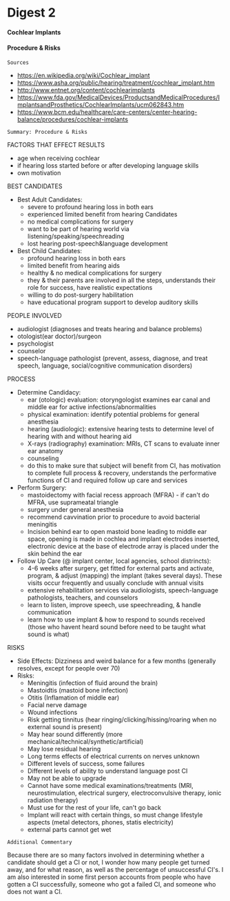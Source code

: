 # Digest 2 #
#### Cochlear Implants ####
#### Procedure & Risks ####


```
Sources
```
- https://en.wikipedia.org/wiki/Cochlear_implant
- https://www.asha.org/public/hearing/treatment/cochlear_implant.htm
- http://www.entnet.org/content/cochlearimplants
- https://www.fda.gov/MedicalDevices/ProductsandMedicalProcedures/ImplantsandProsthetics/CochlearImplants/ucm062843.htm
- https://www.bcm.edu/healthcare/care-centers/center-hearing-balance/procedures/cochlear-implants

```
Summary: Procedure & Risks
```
FACTORS THAT EFFECT RESULTS
- age when receiving cochlear
- if hearing loss started before or after developing language skills
- own motivation

BEST CANDIDATES
- Best Adult Candidates:
  - severe to profound hearing loss in both ears
  - experienced limited benefit from hearing Candidates
  - no medical complications for surgery
  - want to be part of hearing world via listening/speaking/speechreading
  - lost hearing post-speech&language development
- Best Child Candidates:
  - profound hearing loss in both ears
  - limited benefit from hearing aids
  - healthy & no medical complications for surgery
  - they & their parents are involved in all the steps, understands their role for success, have realistic expectations
  - willing to do post-surgery habilitation
  - have educational program support to develop auditory skills

PEOPLE INVOLVED
  - audiologist (diagnoses and treats hearing and balance problems)
  - otologist(ear doctor)/surgeon
  - psychologist
  - counselor
  - speech-language pathologist (prevent, assess, diagnose, and treat speech, language, social/cognitive communication disorders)


PROCESS
- Determine Candidacy:
  - ear (otologic) evaluation: otoryngologist examines ear canal and middle ear for active infections/abnormalities
  - physical examination: identify potential problems for general anesthesia
  - hearing (audiologic): extensive hearing tests to determine level of hearing with and without hearing aid
  - X-rays (radiography) examination: MRIs, CT scans to evaluate inner ear anatomy
  - counseling
  - do this to make sure that subject will benefit from CI, has motivation to complete full process & recovery, understands the performative functions of CI and required follow up care and services
- Perform Surgery:
  - mastoidectomy with facial recess approach (MFRA)    - if can't do MFRA, use suprameatal triangle
  - surgery under general anesthesia
  - recommend cavvination prior to procedure to avoid bacterial meningitis
  - Incision behind ear to open mastoid bone leading to middle ear space, opening is made in cochlea and implant electrodes inserted, electronic device at the base of electrode array is placed under the skin behind the ear
- Follow Up Care (@ implant center, local agencies, school distrincts):
    - 4-6 weeks after surgery, get fitted for external parts and activate, program, & adjust (mapping) the implant (takes several days). These visits occur frequently and usually conclude with annual visits
    - extensive rehabilitation services via audiologists, speech-language pathologists, teachers, and counselors
    - learn to listen, improve speech, use speechreading, & handle communication
    - learn how to use implant & how to respond to sounds received (those who havent heard sound before need to be taught what sound is what)

RISKS
- Side Effects:
  Dizziness and weird balance for a few months (generally resolves, except for people over 70)
- Risks:
  - Meningitis (infection of fluid around the brain)
  - Mastoidtis (mastoid bone infection)
  - Otitis  (Inflamation of middle ear)
  - Facial nerve damage
  - Wound infections
  - Risk getting tinnitus (hear ringing/clicking/hissing/roaring when no external sound is present)
  - May hear sound differently (more mechanical/technical/synthetic/artificial)
  - May lose residual hearing
  - Long terms effects of electrical currents on nerves unknown
  - Different levels of success, some failures
  - Different levels of ability to understand language post CI
  - May not be able to upgrade
  - Cannot have some medical examinations/treatments (MRI, neurostimulation, electrical surgery, electroconvulsive therapy, ionic radiation therapy)
  - Must use for the rest of your life, can't go back
  - Implant will react with certain things, so must change lifestyle aspects (metal detectors, phones, statis electricity)
  - external parts cannot get wet



```
Additional Commentary
```
Because there are so many factors involved in determining whether a candidate should get a CI or not, I wonder how many people get turned away, and for what reason, as well as the percentage of unsuccessful CI's. I am also interested in some first person accounts from people who have gotten a CI successfully, someone who got a failed CI, and someone who does not want a CI.
